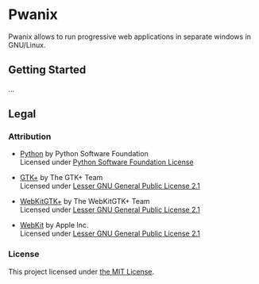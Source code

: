 # Pwanix
Pwanix allows to run progressive web applications in separate windows in GNU/Linux.

## Getting Started
...

## Legal
### Attribution
- [Python](https://python.org) by Python Software Foundation  
Licensed under [Python Software Foundation License](https://docs.python.org/3/license.html)

- [GTK+](https://gtk.org) by The GTK+ Team  
Licensed under [Lesser GNU General Public License 2.1](https://www.gnu.org/licenses/old-licenses/lgpl-2.1.html)

- [WebKitGTK+](https://webkitgtk.org) by The WebKitGTK+ Team  
Licensed under [Lesser GNU General Public License 2.1](https://www.gnu.org/licenses/old-licenses/lgpl-2.1.html)

- [WebKit](https://webkitgtk.org) by Apple Inc.  
Licensed under [Lesser GNU General Public License 2.1](https://www.gnu.org/licenses/old-licenses/lgpl-2.1.html)

### License
This project licensed under [the MIT License](LICENSE.md).
